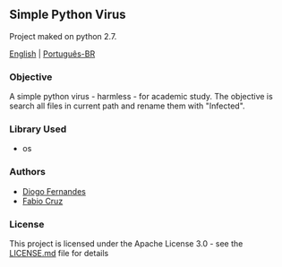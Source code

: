 ## Simple Python Virus

Project maked on python 2.7.

[English](https://github.com/dfop02/simple-virus-python/blob/master/README_en.md) | [Português-BR](https://github.com/dfop02/simple-virus-python/blob/master/README.md)

### Objective

A simple python virus - harmless - for academic study. The objective is search all files in current path and rename them with "Infected".

### Library Used
* os

### Authors
* [Diogo Fernandes](https://github.com/dfop02)
* [Fabio Cruz](https://github.com/FabioCruz20)

### License

This project is licensed under the Apache License 3.0 - see the [LICENSE.md](LICENSE.md) file for details
